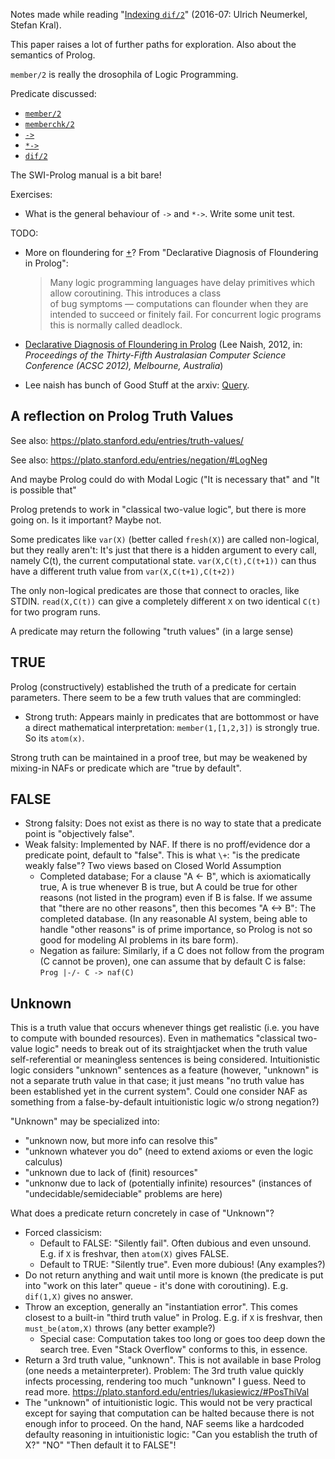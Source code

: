 Notes made while reading "[Indexing `dif/2`](https://arxiv.org/abs/1607.01590v1)" (2016-07: Ulrich Neumerkel, Stefan Kral).

This paper raises a lot of further paths for exploration. Also about the semantics of Prolog.

`member/2` is really the drosophila of Logic Programming.

Predicate discussed:

- [`member/2`](https://eu.swi-prolog.org/pldoc/doc_for?object=member/2)
- [`memberchk/2`](https://eu.swi-prolog.org/pldoc/doc_for?object=memberchk/2)
- [`->`](https://eu.swi-prolog.org/pldoc/doc_for?object=(-%3E)/2)
- [`*->`](https://eu.swi-prolog.org/pldoc/doc_for?object=(*-%3E)/2)
- [`dif/2`](https://eu.swi-prolog.org/pldoc/doc_for?object=dif/2)

The SWI-Prolog manual is a bit bare!

Exercises:

- What is the general behaviour of `->` and `*->`. Write some unit test.

TODO:

- More on floundering for [\+](https://eu.swi-prolog.org/pldoc/doc_for?object=(%5C%2B)/1)?
  From "Declarative Diagnosis of Floundering in Prolog": 
  > Many logic programming languages have delay primitives which allow coroutining. This introduces a class  
  > of bug symptoms — computations can flounder when they are intended to succeed or finitely fail. For concurrent
  > logic programs this is normally called deadlock.


- [Declarative Diagnosis of Floundering in Prolog](https://arxiv.org/abs/0711.0048) (Lee Naish, 2012, in: _Proceedings of the Thirty-Fifth Australasian Computer Science Conference (ACSC 2012), Melbourne, Australia_)
- Lee naish has bunch of Good Stuff at the arxiv: [Query](https://arxiv.org/search/?query=lee+naish&searchtype=all&source=header). 

## A reflection on Prolog Truth Values

See also: https://plato.stanford.edu/entries/truth-values/

See also: https://plato.stanford.edu/entries/negation/#LogNeg

And maybe Prolog could do with Modal Logic ("It is necessary that" and "It is possible that" 

Prolog pretends to work in "classical two-value logic", but there is more going on. Is it important? Maybe not.

Some predicates like `var(X)` (better called `fresh(X)`) are called non-logical, but they really aren't: It's just that there is a hidden argument to every call, namely C(t), the current computational state. `var(X,C(t),C(t+1))` can thus have a different truth value from `var(X,C(t+1),C(t+2))`

The only non-logical predicates are those that connect to oracles, like STDIN. `read(X,C(t))` can give a completely different `X` on two identical  `C(t)` for two program runs.

A predicate may return the following "truth values" (in a large sense)

## TRUE

Prolog (constructively) established the truth of a predicate for certain parameters. There seem to be a few truth values that are commingled:

- Strong truth: Appears mainly in predicates that are bottommost or have a direct mathematical interpretation: `member(1,[1,2,3])` is strongly true. So its `atom(x)`. 

Strong truth can be maintained in a proof tree, but may be weakened by mixing-in NAFs or predicate which are "true by default".

## FALSE

- Strong falsity: Does not exist as there is no way to state that a predicate point is "objectively false". 
- Weak falsity: Implemented by NAF. If there is no proff/evidence dor a predicate point, default to "false". This is what `\+`: "is the predicate weakly false"? Two views based on Closed World Assumption
   - Completed database; For a clause "A <- B", which is axiomatically true, A is true whenever B is true, but A could be true for other reasons (not listed in the program) even if B is false. If we assume that "there are no other reasons", then this becomes "A <-> B": The completed database. (In any reasonable AI system, being able to handle "other reasons" is of prime importance, so Prolog is not so good for modeling AI problems in its bare form). 
   - Negation as failure: Similarly, if a C does not follow from the program (C cannot be proven), one can assume that by default C is false: `Prog |-/- C -> naf(C)`

## Unknown

This is a truth value that occurs whenever things get realistic (i.e. you have to compute with bounded resources). 
Even in mathematics "classical two-value logic" needs to break out of its straightjacket when the truth value self-referential or meaningless sentences is being considered. Intuitionistic logic considers "unknown" sentences as
a feature (however, "unknown" is not a separate truth value in that case; it just means "no truth value has been established yet in the current system". Could one consider NAF as something from a false-by-default intuitionistic logic w/o strong negation?)

"Unknown" may be specialized into:

- "unknown now, but more info can resolve this"
- "unknown whatever you do" (need to extend axioms or even the logic calculus)
- "unknown due to lack of (finit) resources"
- "unknonw due to lack of (potentially infinite) resources" (instances of "undecidable/semideciable" problems are here)

What does a predicate return concretely in case of "Unknown"?

- Forced classicism:
   - Default to FALSE: "Silently fail". Often dubious and even unsound. E.g. if `X` is freshvar, then `atom(X)` gives FALSE.
   - Default to TRUE: "Silently true". Even more dubious! (Any examples?)
- Do not return anything and wait until more is known (the predicate is put into "work on this later" queue - it's done with coroutining). E.g. `dif(1,X)` gives no answer.
- Throw an exception, generally an "instantiation error". This comes closest to a built-in "third truth value" in Prolog. E.g. if `X` is freshvar, then `must_be(atom,X)` throws (any better example?)
   - Special case: Computation takes too long or goes too deep down the search tree. Even "Stack Overflow" conforms to this, in essence.
- Return a 3rd truth value, "unknown". This is not available in base Prolog (one needs a metainterpreter). Problem: The 3rd truth value quickly infects processing, rendering too much "unknown" I guess. Need to read more. https://plato.stanford.edu/entries/lukasiewicz/#PosThiVal
- The "unknown" of intuitionistic logic. This would not be very practical except for saying that computation can be halted because there is not enough infor to proceed. On the hand, NAF seems like a hardcoded defaulty reasoning in intuitionistic logic: "Can you establish the truth of X?" "NO" "Then default it to FALSE"!
